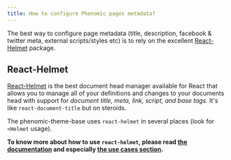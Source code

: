 ```yaml
---
title: How to configure Phenomic pages metadata?
---
```


The best way to configure page metadata
(title, description, facebook & twitter meta, external scripts/styles etc) is to
rely on the excellent [React-Helmet](https://github.com/nfl/react-helmet)
package.

## React-Helmet

[React-Helmet](https://github.com/nfl/react-helmet) is the best document head
manager available for React that allows you to manage all of your definitions
and changes to your documents head with support for
_document title, meta, link, script, and base tags._
It's like ``react-document-title`` but on steroids.

The phenomic-theme-base uses ``react-helmet`` in several places
(look for ``<Helmet`` usage).

**To know more about how to use ``react-helmet``, please read
[the documentation](https://github.com/nfl/react-helmet#readme) and
especially
[the use cases section](https://github.com/nfl/react-helmet#use-cases).**
